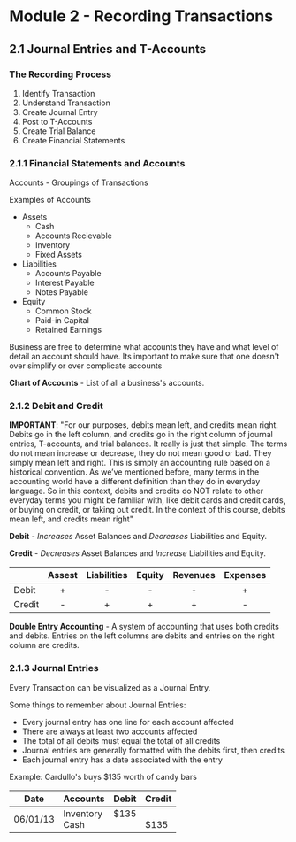 # Module 2 - Recording Transactions

## 2.1 Journal Entries and T-Accounts

### The Recording Process

1. Identify Transaction
2. Understand Transaction
3. Create Journal Entry
4. Post to T-Accounts
5. Create Trial Balance
6. Create Financial Statements

### 2.1.1 Financial Statements and Accounts
Accounts - Groupings of Transactions

Examples of Accounts
+ Assets
    + Cash
    + Accounts Recievable
    + Inventory
    + Fixed Assets
+ Liabilities
    + Accounts Payable
    + Interest Payable
    + Notes Payable
+ Equity
    + Common Stock
    + Paid-in Capital
    + Retained Earnings

Business are free to determine what accounts they have and what level of detail an account should have.  Its important to make sure that one doesn't over simplify or over complicate accounts

**Chart of Accounts** - List of all a business's accounts.

### 2.1.2 Debit and Credit

**IMPORTANT**: "For our purposes, debits mean left, and credits mean right. Debits go in the left column, and credits go in the right column of journal entries, T-accounts, and trial balances. It really is just that simple. The terms do not mean increase or decrease, they do not mean good or bad. They simply mean left and right. This is simply an accounting rule based on a historical convention. As we’ve mentioned before, many terms in the accounting world have a different definition than they do in everyday language. So in this context, debits and credits do NOT relate to other everyday terms you might be familiar with, like debit cards and credit cards, or buying on credit, or taking out credit. In the context of this course, debits mean left, and credits mean right"

**Debit** - _Increases_ Asset Balances and _Decreases_ Liabilities and Equity.

**Credit** - _Decreases_ Asset Balances and _Increase_ Liabilities and Equity.

|      |Assest|Liabilities|Equity| Revenues | Expenses |
|:-----|:----:|:---------:|:----:|:--------:|:--------:|
|Debit | +    | -         | -    | -        | +        |
|Credit| -    | +         | +    | +        | -        |

**Double Entry Accounting** - A system of accounting that uses both credits and debits. Entries on the left columns are debits and entries on the right column are credits.

### 2.1.3 Journal Entries

Every Transaction can be visualized as a Journal Entry.

Some things to remember about Journal Entries:
+ Every journal entry has one line for each account affected
+ There are always at least two accounts affected
+ The total of all debits must equal the total of all credits
+ Journal entries are generally formatted with the debits first, then credits
+ Each journal entry has a date associated with the entry

Example: Cardullo's buys $135 worth of candy bars

|Date|Accounts|Debit|Credit|
|:---:|:----|:---|:---|
|06/01/13|Inventory<br>Cash|$135<br><br>|<br>$135|
